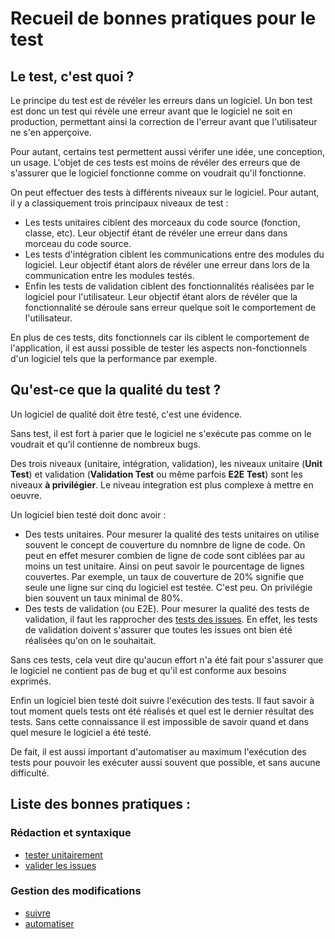 Recueil de bonnes pratiques pour le test
===============================================

Le test, c'est quoi ?
---------------------

Le principe du test est de révéler les erreurs dans un logiciel.
Un bon test est donc un test qui révèle une erreur avant que le logiciel ne soit en production, permettant ainsi la correction de l'erreur avant que l'utilisateur ne s'en apperçoive.

Pour autant, certains test permettent aussi vérifer une idée, une conception, un usage. L'objet de ces tests est moins de révéler des erreurs que de s'assurer que le logiciel fonctionne comme on voudrait qu'il fonctionne.

On peut effectuer des tests à différents niveaux sur le logiciel. Pour autant, il y a classiquement trois principaux niveaux de test :

* Les tests unitaires ciblent des morceaux du code source (fonction, classe, etc). Leur objectif étant de révéler une erreur dans dans morceau du code source.
* Les tests d'intégration ciblent les communications entre des modules du logiciel. Leur objectif étant alors de révéler une erreur dans lors de la communication entre les modules testés.
* Enfin les tests de validation ciblent des fonctionnalités réalisées par le logiciel pour l'utilisateur. Leur objectif étant alors de révéler que la fonctionnalité se déroule sans erreur quelque soit le comportement de l'utilisateur.

En plus de ces tests, dits fonctionnels car ils ciblent le comportement de l'application, il est aussi possible de tester les aspects non-fonctionnels d'un logiciel tels que la performance par exemple.

Qu'est-ce que la qualité du test ?
----------------------------------

Un logiciel de qualité doit être testé, c'est une évidence.

Sans test, il est fort à parier que le logiciel ne s'exécute pas comme on le voudrait et qu'il contienne de nombreux bugs.

Des trois niveaux (unitaire, intégration, validation), les niveaux unitaire (**Unit Test**) et validation (**Validation Test** ou même parfois **E2E Test**) sont les niveaux **à privilégier**. Le niveau integration est plus complexe à mettre en oeuvre.

Un logiciel bien testé doit donc avoir :

* Des tests unitaires. Pour mesurer la qualité des tests unitaires on utilise souvent le concept de couverture du nomnbre de ligne de code. On peut en effet mesurer combien de ligne de code sont ciblées par au moins un test unitaire. Ainsi on peut savoir le pourcentage de lignes couvertes. Par exemple, un taux de couverture de 20% signifie que seule une ligne sur cinq du logiciel est testée. C'est peu. On privilégie bien souvent un taux minimal de 80%.
* Des tests de validation (ou E2E). Pour mesurer la qualité des tests de validation, il faut les rapprocher des [tests des issues](../issue/test.md). En effet, les tests de validation doivent s'assurer que toutes les issues ont bien été réalisées qu'on on le souhaitait.

Sans ces tests, cela veut dire qu'aucun effort n'a été fait pour s'assurer que le logiciel ne contient pas de bug et qu'il est conforme aux besoins exprimés.

Enfin un logiciel bien testé doit suivre l'exécution des tests. Il faut savoir à tout moment quels tests ont été réalisés et quel est le dernier résultat des tests. Sans cette connaissance il est impossible de savoir quand et dans quel mesure le logiciel a été testé.

De fait, il est aussi important d'automatiser au maximum l'exécution des tests pour pouvoir les exécuter aussi souvent que possible, et sans aucune difficulté.

Liste des bonnes pratiques :
----------------------------

### Rédaction et syntaxique

* [tester unitairement](unit.md)
* [valider les issues](validation.md)


### Gestion des modifications

* [suivre](suivre.md)
* [automatiser](automatiser.md)
